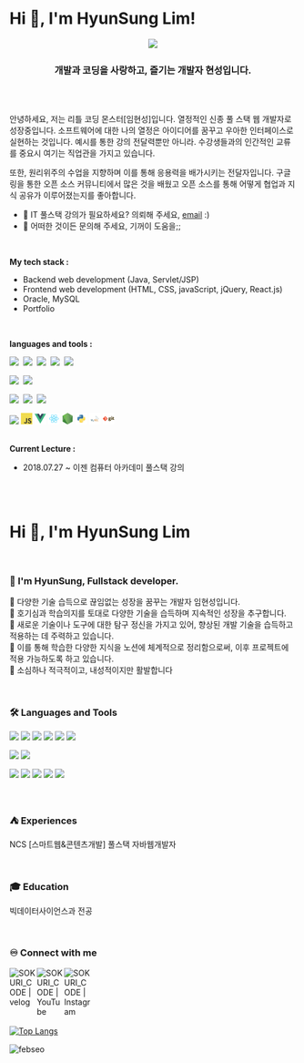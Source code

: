 <!--
**HyunSungLim-ppf/HyunSungLim-ppf** is a ✨ _special_ ✨ repository because its `README.md` (this file) appears on your GitHub profile.

Here are some ideas to get you started:

- 🔭 I’m currently working on ...
- 🌱 I’m currently learning ...
- 👯 I’m looking to collaborate on ...
- 🤔 I’m looking for help with ...
- 💬 Ask me about ...
- 📫 How to reach me: ...
- 😄 Pronouns: ...
- ⚡ Fun fact: ...
-->
<h1>
  Hi 👋, I'm HyunSung Lim! 
</h1>
<div align="center">
  <img src="https://capsule-render.vercel.app/api?type=waving&color=timeGradient&height=200&section=header&text=I'm%20Growing%20Developer😎%20With%20MCSSAM&fontSize=50&animation=blink" />
</div>

<h3 align="center">
  개발과 코딩을 사랑하고, 즐기는 개발자 현성입니다.
</h3>
<br /><br />
<p>
안녕하세요, 저는 리틀 코딩 몬스터[임현성]입니다. 열정적인 신종 풀 스택 웹 개발자로 성장중입니다. 소프트웨어에 대한 나의 열정은 아이디어를 꿈꾸고 우아한 인터페이스로 실현하는 것입니다. 예시를 통한  강의 전달력뿐만 아니라. 수강생들과의 인간적인 교류를 중요시 여기는 직업관을 가지고 있습니다.

또한, 원리위주의 수업을 지향하며 이를 통해 응용력을 배가시키는 전달자입니다. 구글링을 통한 오픈 소스 커뮤니티에서 많은 것을 배웠고 오픈 소스를 통해 어떻게 협업과 지식 공유가 이루어졌는지를 좋아합니다.
</p>
  
- 💼 IT 풀스택 강의가 필요하세요? 의뢰해 주세요, [email](mailto:indopop@naver.com) :)
- 💬 어떠한 것이든 문의해 주세요, 기꺼이 도움을;;
<br>

**My tech stack :**  
- Backend web development (Java, Servlet/JSP)
- Frontend web development (HTML, CSS, javaScript, jQuery, React.js)
- Oracle, MySQL
- Portfolio
<br>


**languages and tools :**
<!-- 뱃지 사용방법 -->
  <!-- 뱃지 아이콘 사이트 -->
  <!--   <img src="https://img.shields.io/badge/{내용}-{배경 색깔}?style={스타일}&logo={로고이름}&logoColor={로고 색깔}"/> -->
  
<p><img src="https://img.shields.io/badge/HTML5-E34F26?style=flat&logo=html5&logoColor=white"/>&nbsp;&nbsp;<img src="https://img.shields.io/badge/CSS3-1572B6?style=flat&logo=css3&logoColor=white"/>&nbsp;&nbsp;<img src="https://img.shields.io/badge/JavaScript-gray?style=flat&logo=JavaScript&logoColor=F7DF1E"/>&nbsp;&nbsp;<img src="https://img.shields.io/badge/jQuery-0769AD?style=flat&logo=jQuery&logoColor=339933"/>&nbsp;&nbsp;<img src="https://img.shields.io/badge/React-white?style=flat&logo=React&logoColor=61DAFB"/></p>

<p><img src="https://img.shields.io/badge/Oracle-F80000?style=flat&logo=Oracle&logoColor=4479A1"/>&nbsp;&nbsp;<img src="https://img.shields.io/badge/JAVA-8F0000?style=flat&logo&logoColor=4479A1"/></p>

<p><img src="https://img.shields.io/badge/Notion-ffffff?style=flat&logo=Notion&logoColor=black"/>&nbsp;&nbsp;<img src="https://img.shields.io/badge/GitHub-gray?style=flat&logo=GitHub&logoColor=black"/>&nbsp;&nbsp;<img src="https://img.shields.io/badge/Git-blue?style=flat&logo=Git&logoColor=F05032"/>&nbsp;&nbsp;</p>
<p><img src="https://img.shields.io/badge/Unity-ffffff?style=flat&logo=Unity&logoColor=black"/</p>
<code><img height="20" src="https://raw.githubusercontent.com/github/explore/80688e429a7d4ef2fca1e82350fe8e3517d3494d/topics/javascript/javascript.png"></code>
<code><img height="20" src="https://raw.githubusercontent.com/github/explore/80688e429a7d4ef2fca1e82350fe8e3517d3494d/topics/vue/vue.png"></code>
<code><img height="20" src="https://raw.githubusercontent.com/github/explore/80688e429a7d4ef2fca1e82350fe8e3517d3494d/topics/react/react.png"></code>
<code><img height="20" src="https://raw.githubusercontent.com/github/explore/80688e429a7d4ef2fca1e82350fe8e3517d3494d/topics/nodejs/nodejs.png"></code>
<code><img height="20" src="https://raw.githubusercontent.com/github/explore/80688e429a7d4ef2fca1e82350fe8e3517d3494d/topics/python/python.png"></code>
<code><img height="20" src="https://raw.githubusercontent.com/github/explore/80688e429a7d4ef2fca1e82350fe8e3517d3494d/topics/mysql/mysql.png"></code>
<code><img height="20" src="https://raw.githubusercontent.com/github/explore/80688e429a7d4ef2fca1e82350fe8e3517d3494d/topics/git/git.png"></code>

<br>
<br>

**Current Lecture :** 

- 2018.07.27 ~ 이젠 컴퓨터 아카데미 풀스택 강의
<br /><br />


<br />

<!--
![header](https://capsule-render.vercel.app/api?type=waving&color=0:ca848a,100:ffbe98&height=250&section=header&text=Welcome!😊&desc=This%20is%20Git&fontSize=60&animation=fadeIn&fontColor=fff)
-->

<h1>Hi 👋, I'm HyunSung Lim</h1>
<br>

### 🙋 I'm HyunSung, Fullstack developer. 
🔅 다양한 기술 습득으로 끊임없는 성장을 꿈꾸는 개발자 임현성입니다. <br>
🔅 호기심과 학습의지를 토대로 다양한 기술을 습득하며 지속적인 성장을 추구합니다.  <br>
🔅 새로운 기술이나 도구에 대한 탐구 정신을 가지고 있어, 향상된 개발 기술을 습득하고 적용하는 데 주력하고 있습니다. <br>
🔅 이를 통해 학습한 다양한 지식을 노션에 체계적으로 정리함으로써, 이후 프로젝트에 적용 가능하도록 하고 있습니다. <br>
🔅 소심하나 적극적이고, 내성적이지만 활발합니다 

<br>

### 🛠 Languages and Tools
<p>
  <img src="https://img.shields.io/badge/HTML5-E34F26?style=flat-square&logo=html5&logoColor=fff"/>
  <img src="https://img.shields.io/badge/CSS3-1572B6?style=flat-square&logo=css3&logoColor=fff"/> 
  <img src="https://img.shields.io/badge/JavaScript-F7DF1E?style=flat-square&logo=JavaScript&logoColor=fff"/> 
  <img src="https://img.shields.io/badge/jQuery-0769AD?style=flat-square&logo=jQuery&logoColor=fff"/> 
  <img src="https://img.shields.io/badge/React-61DAFB?style=flat-square&logo=React&logoColor=fff"/>
  <img src="https://img.shields.io/badge/Spring-6DB33F?style=flat-square&logo=spring&logoColor=fff"/>
</p>
<p>
  <img src="https://img.shields.io/badge/Oracle-F80000?style=flat-square&logo=Oracle&logoColor=4479A1"/> 
  <img src="https://img.shields.io/badge/JAVA-8F0000?style=flat-square&logo=Java&logoColor=4479A1"/>
</p>
<p>
  <img src="https://img.shields.io/badge/Notion-ffffff?style=flat-square&logo=Notion&logoColor=black"/> 
  <img src="https://img.shields.io/badge/GitHub-gray?style=flat-square&logo=GitHub&logoColor=black"/> 
  <img src="https://img.shields.io/badge/Git-blue?style=flat-square&logo=Git&logoColor=F05032"/> 
  <img src="https://img.shields.io/badge/Visual Studio Code-007ACC?style=flat-square&logo=visualstudiocode&logoColor=#007ACC"/> 
  <img src="https://img.shields.io/badge/Eclipse IDE-2C2255?style=flat-square&logo=eclipseide&logoColor=#fff"/> 
</p>

<br>

### ⛺ Experiences
<p>NCS [스마트웹&콘텐츠개발] 풀스택 자바웹개발자</p>

<br>

### 🎓 Education
<p>빅데이터사이언스과 전공</p>


    
<br>

### ♾️ Connect with me

[<img align="left" alt="SOKURI_CODE | velog" width="48px" src="https://img.icons8.com/color/48/000000/blog.png" />][website]
[<img align="left" alt="SOKURI_CODE | YouTube" width="48px" src="https://img.icons8.com/color/48/000000/youtube-play.png" />][youtube]
[<img align="left" alt="SOKURI_CODE | Instagram" width="48px" src="https://img.icons8.com/color/48/000000/instagram-new--v2.png" />][instagram]

[website]: http://febseo.dothome.co.kr
[youtube]: https://www.youtube.com/watch?v=64J_L24nSQQ
[instagram]: https://www.youtube.com/watch?v=64J_L24nSQQ  

<br><br><br><br><br><br>
[![Top Langs](https://github-readme-stats.vercel.app/api/top-langs/?username=anuraghazra&layout=donut)](https://github.com/anuraghazra/github-readme-stats)

<img align="center" src="https://github-readme-stats.vercel.app/api?username=febseo&show_icons=true&locale=en" alt="febseo" />

